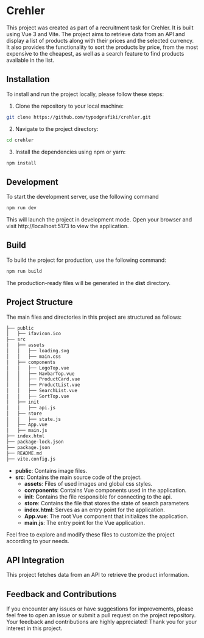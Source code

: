 # Crehler

This project was created as part of a recruitment task for Crehler. It is built using Vue 3 and Vite. The project aims to retrieve data from an API and display a list of products along with their prices and the selected currency. It also provides the functionality to sort the products by price, from the most expensive to the cheapest, as well as a search feature to find products available in the list.

## Installation
To install and run the project locally, please follow these steps:

1. Clone the repository to your local machine:
```sh
git clone https://github.com/typodgrafiki/crehler.git
```

2. Navigate to the project directory:
```sh
cd crehler
```

3. Install the dependencies using npm or yarn:
```sh
npm install
```

## Development
To start the development server, use the following command
```sh
npm run dev
```
This will launch the project in development mode. Open your browser and visit http://localhost:5173 to view the application.

## Build
To build the project for production, use the following command:
```sh
npm run build
```
The production-ready files will be generated in the **dist** directory.

## Project Structure
The main files and directories in this project are structured as follows:
```sh
├── public
│   ├── ifavicon.ico
├── src
│   ├── assets
│   │   ├── loading.svg
│   │   ├── main.css
│   ├── components
│   │   ├── LogoTop.vue
│   │   ├── NavbarTop.vue
│   │   ├── ProductCard.vue
│   │   ├── ProductList.vue
│   │   ├── SearchList.vue
│   │   ├── SortTop.vue
│   ├── init
│   │   ├── api.js
│   ├── store
│   │   ├── state.js
│   ├── App.vue
│   ├── main.js
├── index.html
├── package-lock.json
├── package.json
├── README.md
├── vite.config.js
```

- **public**: Contains image files.
- **src**: Contains the main source code of the project.
    - **assets**: Files of used images and global css styles.
    - **components**: Contains Vue components used in the application.
    - **init**: Contains the file responsible for connecting to the api.
    - **store**: Contains the file that stores the state of search parameters
    - **index.html**: Serves as an entry point for the application.
    - **App.vue**: The root Vue component that initializes the application.
    - **main.js**: The entry point for the Vue application.
    
Feel free to explore and modify these files to customize the project according to your needs.

## API Integration
This project fetches data from an API to retrieve the product information. 

## Feedback and Contributions
If you encounter any issues or have suggestions for improvements, please feel free to open an issue or submit a pull request on the project repository. Your feedback and contributions are highly appreciated!
Thank you for your interest in this project.
